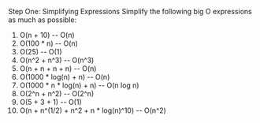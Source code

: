 Step One: Simplifying Expressions
Simplify the following big O expressions as much as possible:

1. O(n + 10) -- O(n)
2. O(100 * n) -- O(n)
3. O(25) -- O(1)
4. O(n^2 + n^3) -- O(n^3)
5. O(n + n + n + n) -- O(n)
6. O(1000 * log(n) + n) -- O(n)
7. O(1000 * n * log(n) + n) -- O(n log n)
8. O(2^n + n^2) -- O(2^n)
9. O(5 + 3 + 1) -- O(1)
10. O(n + n^(1/2) + n^2 + n * log(n)^10) -- O(n^2)